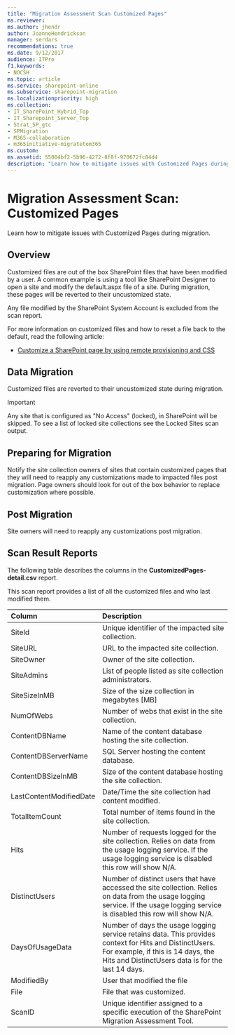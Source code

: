 ```yaml
---
title: "Migration Assessment Scan Customized Pages"
ms.reviewer: 
ms.author: jhendr
author: JoanneHendrickson
manager: serdars
recommendations: true
ms.date: 9/12/2017
audience: ITPro
f1.keywords:
- NOCSH
ms.topic: article
ms.service: sharepoint-online
ms.subservice: sharepoint-migration
ms.localizationpriority: high
ms.collection:
- IT_SharePoint_Hybrid_Top
- IT_Sharepoint_Server_Top
- Strat_SP_gtc
- SPMigration
- M365-collaboration
- m365initiative-migratetom365
ms.custom:
ms.assetid: 55004bf2-5b96-4272-8f8f-970672fc84d4
description: "Learn how to mitigate issues with Customized Pages during migration."
---
```


# Migration Assessment Scan: Customized Pages

Learn how to mitigate issues with Customized Pages during migration.
  
## Overview

Customized files are out of the box SharePoint files that have been modified by a user. A common example is using a tool like SharePoint Designer to open a site and modify the default.aspx file of a site. During migration, these pages will be reverted to their uncustomized state.
  
Any file modified by the SharePoint System Account is excluded from the scan report.
  
For more information on customized files and how to reset a file back to the default, read the following article:
  
- [Customize a SharePoint page by using remote provisioning and CSS](/sharepoint/dev/solution-guidance/customize-a-sharepoint-page-by-using-remote-provisioning-and-css)
    
## Data Migration

Customized files are reverted to their uncustomized state during migration.
  
> [!IMPORTANT]
> Any site that is configured as "No Access" (locked), in SharePoint will be skipped. To see a list of locked site collections see the Locked Sites scan output.
  
## Preparing for Migration

Notify the site collection owners of sites that contain customized pages that they will need to reapply any customizations made to impacted files post migration. Page owners should look for out of the box behavior to replace customization where possible.
  
## Post Migration

Site owners will need to reapply any customizations post migration.
  
## Scan Result Reports

The following table describes the columns in the **CustomizedPages-detail.csv** report. 
  
This scan report provides a list of all the customized files and who last modified them.
  
|**Column**|**Description**|
|:-----|:-----|
|SiteId  <br/> |Unique identifier of the impacted site collection.  <br/> |
|SiteURL  <br/> |URL to the impacted site collection.  <br/> |
|SiteOwner  <br/> |Owner of the site collection.  <br/> |
|SiteAdmins  <br/> |List of people listed as site collection administrators.  <br/> |
|SiteSizeInMB  <br/> |Size of the size collection in megabytes [MB]  <br/> |
|NumOfWebs  <br/> |Number of webs that exist in the site collection.  <br/> |
|ContentDBName  <br/> |Name of the content database hosting the site collection.  <br/> |
|ContentDBServerName  <br/> |SQL Server hosting the content database.  <br/> |
|ContentDBSizeInMB  <br/> |Size of the content database hosting the site collection.  <br/> |
|LastContentModifiedDate  <br/> |Date/Time the site collection had content modified.  <br/> |
|TotalItemCount  <br/> |Total number of items found in the site collection.  <br/> |
|Hits  <br/> |Number of requests logged for the site collection. Relies on data from the usage logging service. If the usage logging service is disabled this row will show N/A.  <br/> |
|DistinctUsers  <br/> |Number of distinct users that have accessed the site collection. Relies on data from the usage logging service. If the usage logging service is disabled this row will show N/A.  <br/> |
|DaysOfUsageData  <br/> |Number of days the usage logging service retains data. This provides context for Hits and DistinctUsers. For example, if this is 14 days, the Hits and DistinctUsers data is for the last 14 days.  <br/> |
|ModifiedBy  <br/> |User that modified the file  <br/> |
|File  <br/> |File that was customized.  <br/> |
|ScanID  <br/> |Unique identifier assigned to a specific execution of the SharePoint Migration Assessment Tool.  <br/> |
